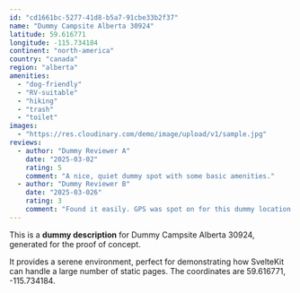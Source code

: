 ```yaml
---
id: "cd1661bc-5277-41d8-b5a7-91cbe33b2f37"
name: "Dummy Campsite Alberta 30924"
latitude: 59.616771
longitude: -115.734184
continent: "north-america"
country: "canada"
region: "alberta"
amenities:
  - "dog-friendly"
  - "RV-suitable"
  - "hiking"
  - "trash"
  - "toilet"
images:
  - "https://res.cloudinary.com/demo/image/upload/v1/sample.jpg"
reviews:
  - author: "Dummy Reviewer A"
    date: "2025-03-02"
    rating: 5
    comment: "A nice, quiet dummy spot with some basic amenities."
  - author: "Dummy Reviewer B"
    date: "2025-03-026"
    rating: 3
    comment: "Found it easily. GPS was spot on for this dummy location."
---
```


This is a **dummy description** for Dummy Campsite Alberta 30924, generated for the proof of concept.

It provides a serene environment, perfect for demonstrating how SvelteKit can handle a large number of static pages. The coordinates are 59.616771, -115.734184.
